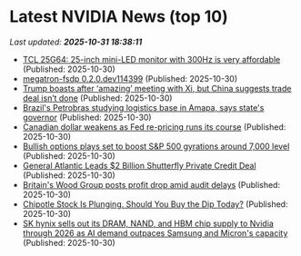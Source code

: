 # Latest NVIDIA News (top 10)
_Last updated: **2025-10-31 18:38:11**_

- [TCL 25G64: 25-inch mini-LED monitor with 300Hz is very affordable](https://www.notebookcheck.net/TCL-25G64-25-inch-mini-LED-monitor-with-300Hz-is-very-affordable.1151345.0.html) (Published: 2025-10-30)
- [megatron-fsdp 0.2.0.dev114399](https://pypi.org/project/megatron-fsdp/0.2.0.dev114399/) (Published: 2025-10-30)
- [Trump boasts after ‘amazing’ meeting with Xi, but China suggests trade deal isn’t done](https://fortune.com/2025/10/30/trump-meeting-with-xi-but-china-suggests-trade-deal-isnt-done/) (Published: 2025-10-30)
- [Brazil's Petrobras studying logistics base in Amapa, says state's governor](https://biztoc.com/x/c7fa9bd4cd588433) (Published: 2025-10-30)
- [Canadian dollar weakens as Fed re-pricing runs its course](https://biztoc.com/x/cc1f0405cc6037b6) (Published: 2025-10-30)
- [Bullish options plays set to boost S&P 500 gyrations around 7,000 level](https://biztoc.com/x/9c73a739863e5371) (Published: 2025-10-30)
- [General Atlantic Leads $2 Billion Shutterfly Private Credit Deal](https://biztoc.com/x/69db97d35effd12c) (Published: 2025-10-30)
- [Britain's Wood Group posts profit drop amid audit delays](https://biztoc.com/x/04beefbed8caa9b8) (Published: 2025-10-30)
- [Chipotle Stock Is Plunging. Should You Buy the Dip Today?](https://biztoc.com/x/84e8bdb51388347f) (Published: 2025-10-30)
- [SK hynix sells out its DRAM, NAND, and HBM chip supply to Nvidia through 2026 as AI demand outpaces Samsung and Micron's capacity](https://www.notebookcheck.net/SK-hynix-sells-out-its-DRAM-NAND-and-HBM-chip-supply-to-Nvidia-through-2026-as-AI-demand-outpaces-Samsung-and-Micron-s-capacity.1151402.0.html) (Published: 2025-10-30)
